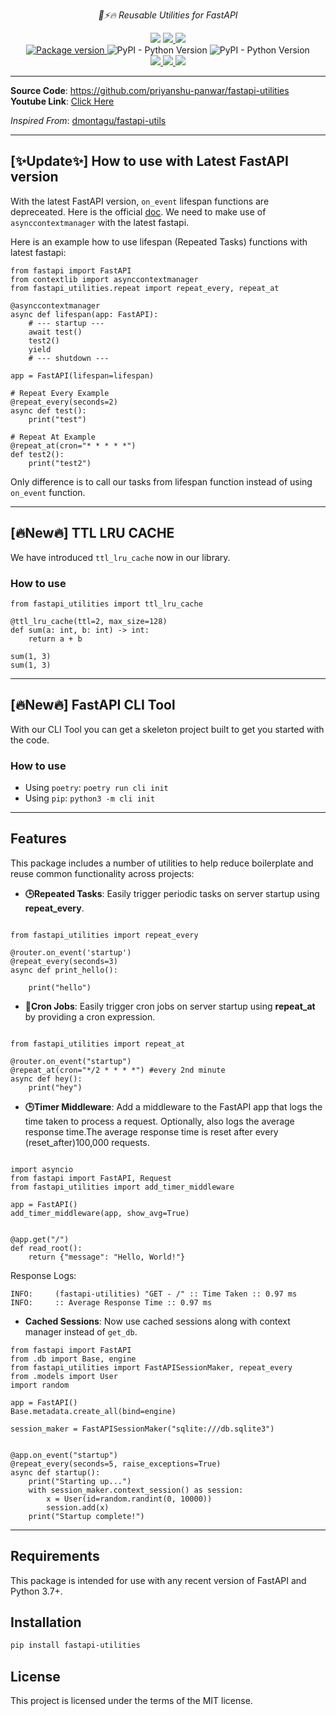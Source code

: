 <p align="center">
    <em>🎨⚡️🔥 Reusable Utilities for FastAPI</em>
</p>
<p align="center">
<img src="https://img.shields.io/github/last-commit/priyanshu-panwar/fastapi-utilities.svg" />
<a href="https://github.com/priyanshu-panwar/fastapi-utilities/actions/workflows/build.yaml" > 
 <img src="https://github.com/priyanshu-panwar/fastapi-utilities/actions/workflows/build.yaml/badge.svg"/> 
 </a>
<a href="https://codecov.io/gh/priyanshu-panwar/fastapi-utilities" > 
 <img src="https://codecov.io/gh/priyanshu-panwar/fastapi-utilities/graph/badge.svg?token=8ACG93WM6I"/> 
 </a>
<br />
<a href="https://pypi.org/project/fastapi-utilities" target="_blank">
<img src="https://badge.fury.io/py/fastapi-utilities.svg" alt="Package version">
</a>
<img alt="PyPI - Python Version" src="https://img.shields.io/pypi/pyversions/fastapi-utilities">
<img alt="PyPI - Python Version" src="https://img.shields.io/github/license/priyanshu-panwar/fastapi-utilities.svg">
<br />
<a href="https://pepy.tech/project/fastapi-utilities" > 
 <img src="https://static.pepy.tech/badge/fastapi-utilities"/> 
 </a>
<a href="https://pepy.tech/project/fastapi-utilities" > 
 <img src="https://static.pepy.tech/badge/fastapi-utilities/month"/> 
 </a>
<a href="https://pepy.tech/project/fastapi-utilities" > 
 <img src="https://static.pepy.tech/badge/fastapi-utilities/week"/> 
 </a>
</p>

---

**Source Code**: <a href="https://github.com/priyanshu-panwar/fastapi-utilities" target="_blank">https://github.com/priyanshu-panwar/fastapi-utilities</a>  
**Youtube Link**: [Click Here](https://youtu.be/ZIggeTU8JhQ?si=SO1B0Is0RdXDkbCa)

_Inspired From_: <a href="https://github.com/dmontagu/fastapi-utils" target="_blank">dmontagu/fastapi-utils</a>

---

## [✨Update✨] How to use with Latest FastAPI version

With the latest FastAPI version, `on_event` lifespan functions are depreceated. Here is the official [doc](https://fastapi.tiangolo.com/advanced/events/#async-context-manager).
We need to make use of `asynccontextmanager` with the latest fastapi.

Here is an example how to use lifespan (Repeated Tasks) functions with latest fastapi:

```
from fastapi import FastAPI
from contextlib import asynccontextmanager
from fastapi_utilities.repeat import repeat_every, repeat_at

@asynccontextmanager
async def lifespan(app: FastAPI):
    # --- startup ---
    await test()
    test2()
    yield
    # --- shutdown ---

app = FastAPI(lifespan=lifespan)

# Repeat Every Example
@repeat_every(seconds=2)
async def test():
    print("test")

# Repeat At Example
@repeat_at(cron="* * * * *")
def test2():
    print("test2")
```

Only difference is to call our tasks from lifespan function instead of using `on_event` function.

---

## [🔥New🔥] TTL LRU CACHE

We have introduced `ttl_lru_cache` now in our library.

### How to use

```
from fastapi_utilities import ttl_lru_cache

@ttl_lru_cache(ttl=2, max_size=128)
def sum(a: int, b: int) -> int:
    return a + b

sum(1, 3)
sum(1, 3)
```

---

## [🔥New🔥] FastAPI CLI Tool

With our CLI Tool you can get a skeleton project built to get you started with the code.

### How to use

- Using `poetry`: `poetry run cli init`
- Using `pip`: `python3 -m cli init`

---

## Features

This package includes a number of utilities to help reduce boilerplate and reuse common functionality across projects:

- **🕒Repeated Tasks**: Easily trigger periodic tasks on server startup using **repeat_every**.

```

from fastapi_utilities import repeat_every

@router.on_event('startup')
@repeat_every(seconds=3)
async def print_hello():

    print("hello")
```

- **👷Cron Jobs**: Easily trigger cron jobs on server startup using **repeat_at** by providing a cron expression.

```

from fastapi_utilities import repeat_at

@router.on_event("startup")
@repeat_at(cron="*/2 * * * *") #every 2nd minute
async def hey():
    print("hey")

```

- **🕒Timer Middleware**: Add a middleware to the FastAPI app that logs the time taken to process a request. Optionally, also logs the average response time.The average response time is reset after every (reset_after)100,000 requests.

```

import asyncio
from fastapi import FastAPI, Request
from fastapi_utilities import add_timer_middleware

app = FastAPI()
add_timer_middleware(app, show_avg=True)


@app.get("/")
def read_root():
    return {"message": "Hello, World!"}

```

Response Logs:

```
INFO:     (fastapi-utilities) "GET - /" :: Time Taken :: 0.97 ms
INFO:     :: Average Response Time :: 0.97 ms
```

- **Cached Sessions**: Now use cached sessions along with context manager instead of `get_db`.

```
from fastapi import FastAPI
from .db import Base, engine
from fastapi_utilities import FastAPISessionMaker, repeat_every
from .models import User
import random

app = FastAPI()
Base.metadata.create_all(bind=engine)

session_maker = FastAPISessionMaker("sqlite:///db.sqlite3")


@app.on_event("startup")
@repeat_every(seconds=5, raise_exceptions=True)
async def startup():
    print("Starting up...")
    with session_maker.context_session() as session:
        x = User(id=random.randint(0, 10000))
        session.add(x)
    print("Startup complete!")

```

---

## Requirements

This package is intended for use with any recent version of FastAPI and Python 3.7+.

## Installation

```bash
pip install fastapi-utilities
```

## License

This project is licensed under the terms of the MIT license.
